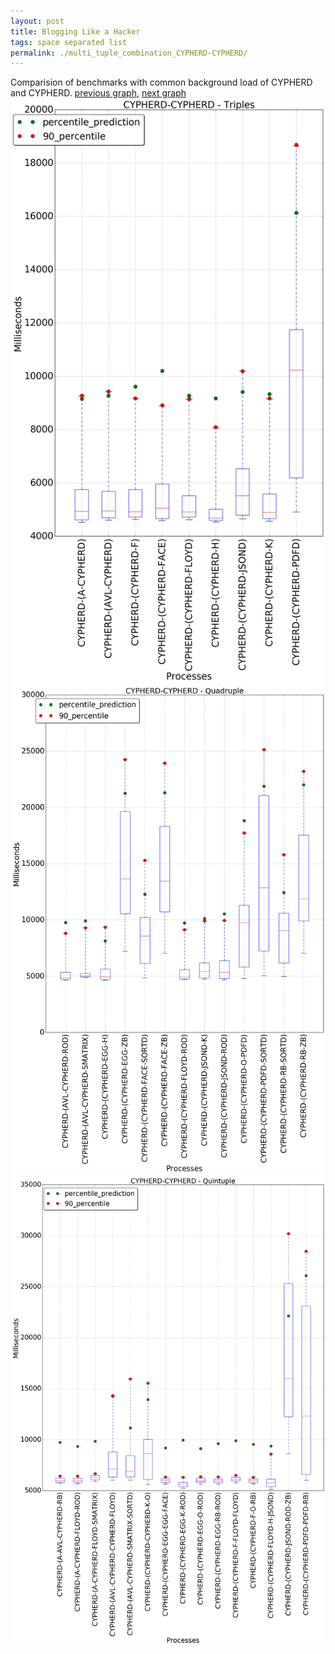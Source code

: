 ```yaml
---
layout: post
title: Blogging Like a Hacker
tags: space separated list
permalink: ./multi_tuple_combination_CYPHERD-CYPHERD/
---
```


Comparision of benchmarks with common background load of CYPHERD and CYPHERD.
[previous graph](./multi_tuple_combination_CYPHERD-A/), [next graph](./multi_tuple_combination_CYPHERD-EGG/)
<img src="./images/triple/CYPHERD/CYPHERD-CYPHERD_box.png" alt="graph figure"><img src="./images/quadruple/CYPHERD/CYPHERD-CYPHERD_box.png" alt="graph figure"><img src="./images/quintuple/CYPHERD/CYPHERD-CYPHERD_box.png" alt="graph figure">